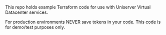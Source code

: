This repo holds example Terraform code for use with Uniserver Virtual Datacenter services.

For production environments NEVER save tokens in your code. This code is for demo/test purposes only.